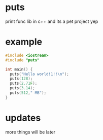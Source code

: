 # puts
print func lib in c++
and its a pet project yep

# example
```cpp
#include <iostream>
#include "puts"

int main() {
  puts("Hello world!1!!\n");
  puts(128);
  puts(2.71F);
  puts(3.14);
  puts(512," MB");
}
```

# updates
more things will be later

